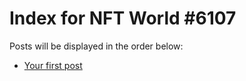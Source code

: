 # Index for NFT World #6107
Posts will be displayed in the order below:

- [Your first post](./001-first.md)

